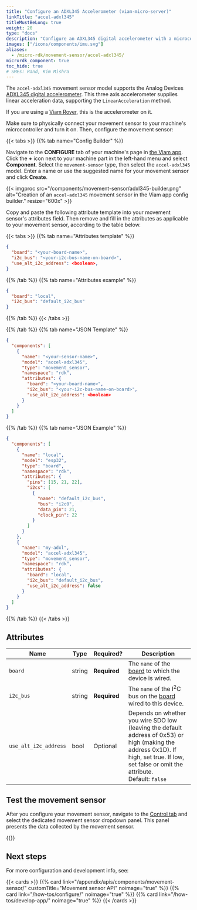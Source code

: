 ```yaml
---
title: "Configure an ADXL345 Accelerometer (viam-micro-server)"
linkTitle: "accel-adxl345"
titleMustBeLong: true
weight: 20
type: "docs"
description: "Configure an ADXL345 digital accelerometer with a microcontroller."
images: ["/icons/components/imu.svg"]
aliases:
  - /micro-rdk/movement-sensor/accel-adxl345/
micrordk_component: true
toc_hide: true
# SMEs: Rand, Kim Mishra
---
```


The `accel-adxl345` movement sensor model supports the Analog Devices [ADXL345 digital accelerometer](https://www.analog.com/en/products/adxl345.html).
This three axis accelerometer supplies linear acceleration data, supporting the `LinearAcceleration` method.

If you are using a [Viam Rover](/appendix/try-viam/), this is the accelerometer on it.

Make sure to physically connect your movement sensor to your machine's microcontroller and turn it on.
Then, configure the movement sensor:

{{< tabs >}}
{{% tab name="Config Builder" %}}

Navigate to the **CONFIGURE** tab of your machine's page in [the Viam app](https://app.viam.com).
Click the **+** icon next to your machine part in the left-hand menu and select **Component**.
Select the `movement-sensor` type, then select the `accel-adxl345` model.
Enter a name or use the suggested name for your movement sensor and click **Create**.

{{< imgproc src="/components/movement-sensor/adxl345-builder.png" alt="Creation of an `accel-adxl345` movement sensor in the Viam app config builder." resize="600x" >}}

Copy and paste the following attribute template into your movement sensor's attributes field.
Then remove and fill in the attributes as applicable to your movement sensor, according to the table below.

{{< tabs >}}
{{% tab name="Attributes template" %}}

```json {class="line-numbers linkable-line-numbers"}
{
  "board": "<your-board-name>",
  "i2c_bus": "<your-i2c-bus-name-on-board>",
  "use_alt_i2c_address": <boolean>,
}
```

{{% /tab %}}
{{% tab name="Attributes example" %}}

```json {class="line-numbers linkable-line-numbers"}
{
  "board": "local",
  "i2c_bus": "default_i2c_bus"
}
```

{{% /tab %}}
{{< /tabs >}}

{{% /tab %}}
{{% tab name="JSON Template" %}}

```json {class="line-numbers linkable-line-numbers"}
{
  "components": [
    {
      "name": "<your-sensor-name>",
      "model": "accel-adxl345",
      "type": "movement_sensor",
      "namespace": "rdk",
      "attributes": {
        "board": "<your-board-name>",
        "i2c_bus": "<your-i2c-bus-name-on-board>",
        "use_alt_i2c_address": <boolean>
      }
    }
  ]
}
```

{{% /tab %}}
{{% tab name="JSON Example" %}}

```json {class="line-numbers linkable-line-numbers"}
{
  "components": [
    {
      "name": "local",
      "model": "esp32",
      "type": "board",
      "namespace": "rdk",
      "attributes": {
        "pins": [15, 21, 22],
        "i2cs": [
          {
            "name": "default_i2c_bus",
            "bus": "i2c0",
            "data_pin": 21,
            "clock_pin": 22
          }
        ]
      }
    },
    {
      "name": "my-adxl",
      "model": "accel-adxl345",
      "type": "movement_sensor",
      "namespace": "rdk",
      "attributes": {
        "board": "local",
        "i2c_bus": "default_i2c_bus",
        "use_alt_i2c_address": false
      }
    }
  ]
}
```

{{% /tab %}}
{{< /tabs >}}

## Attributes

<!-- prettier-ignore -->
| Name | Type   | Required? | Description |
| ---- | ------ | --------- | ----------- |
| `board` | string | **Required** | The `name` of the [board](/components/board/) to which the device is wired. |
| `i2c_bus` | string | **Required** | The `name` of the I<sup>2</sup>C bus on the [board](/components/board/) wired to this device. |
| `use_alt_i2c_address` | bool | Optional | Depends on whether you wire SDO low (leaving the default address of 0x53) or high (making the address 0x1D). If high, set true. If low, set false or omit the attribute. <br> Default: `false` |

## Test the movement sensor

After you configure your movement sensor, navigate to the [Control tab](/fleet/control/) and select the dedicated movement sensor dropdown panel.
This panel presents the data collected by the movement sensor.

{{<imgproc src="/components/movement-sensor/movement-sensor-control-tab-adxl345.png" resize="400x" declaredimensions=true alt="The movement sensor component in the control tab">}}

## Next steps

For more configuration and development info, see:

{{< cards >}}
{{% card link="/appendix/apis/components/movement-sensor/" customTitle="Movement sensor API" noimage="true" %}}
{{% card link="/how-tos/configure/" noimage="true" %}}
{{% card link="/how-tos/develop-app/" noimage="true" %}}
{{< /cards >}}
